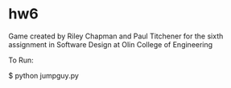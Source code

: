 hw6
===

Game created by Riley Chapman and Paul Titchener for the sixth assignment in Software Design at Olin College of Engineering 

To Run:

$ python jumpguy.py
